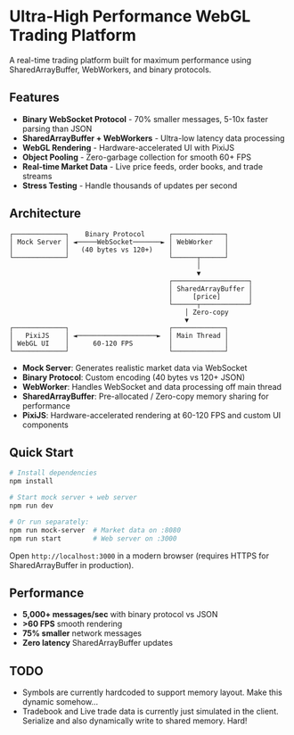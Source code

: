 # Ultra-High Performance WebGL Trading Platform

A real-time trading platform built for maximum performance using SharedArrayBuffer, WebWorkers, and binary protocols.

## Features

- **Binary WebSocket Protocol** - 70% smaller messages, 5-10x faster parsing than JSON
- **SharedArrayBuffer + WebWorkers** - Ultra-low latency data processing 
- **WebGL Rendering** - Hardware-accelerated UI with PixiJS
- **Object Pooling** - Zero-garbage collection for smooth 60+ FPS
- **Real-time Market Data** - Live price feeds, order books, and trade streams
- **Stress Testing** - Handle thousands of updates per second

## Architecture

```
┌─────────────┐    Binary Protocol      ┌─────────────┐
│ Mock Server │ ◄─────WebSocket───────► │ WebWorker   │
│             │   (40 bytes vs 120+)    │             │
└─────────────┘                         └──────┬──────┘
                                               │
                                               ▼
                                        ┌───────────────────┐
                                        │ SharedArrayBuffer │
                                        │     [price]       │
                                        └──────┬────────────┘
                                            │ Zero-copy
                                            ▼
┌─────────────┐                         ┌─────────────┐
│   PixiJS    │ ◄────────────────────►  │ Main Thread │
│ WebGL UI    │      60-120 FPS         │             │
└─────────────┘                         └─────────────┘
```

- **Mock Server**: Generates realistic market data via WebSocket
- **Binary Protocol**: Custom encoding (40 bytes vs 120+ JSON)  
- **WebWorker**: Handles WebSocket and data processing off main thread
- **SharedArrayBuffer**: Pre-allocated / Zero-copy memory sharing for performance
- **PixiJS**: Hardware-accelerated rendering at 60-120 FPS and custom UI components

## Quick Start

```bash
# Install dependencies
npm install

# Start mock server + web server
npm run dev

# Or run separately:
npm run mock-server  # Market data on :8080
npm run start        # Web server on :3000
```

Open `http://localhost:3000` in a modern browser (requires HTTPS for SharedArrayBuffer in production).

## Performance

- **5,000+ messages/sec** with binary protocol vs JSON
- **>60 FPS** smooth rendering  
- **75% smaller** network messages
- **Zero latency** SharedArrayBuffer updates

## TODO
- Symbols are currently hardcoded to support memory layout. Make this dynamic somehow...
- Tradebook and Live trade data is currently just simulated in the client. Serialize and also dynamically write to shared memory. Hard!

